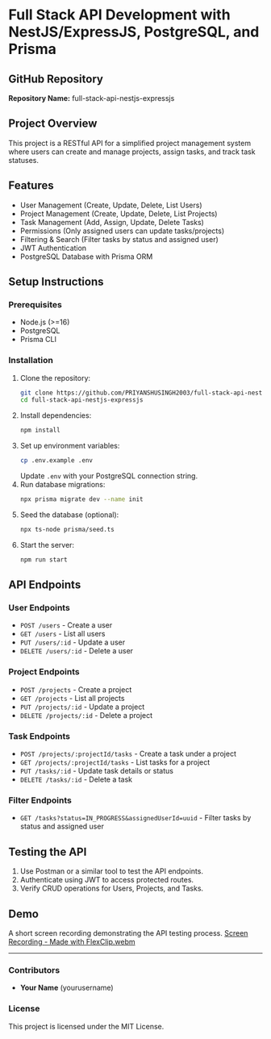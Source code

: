 # Full Stack API Development with NestJS/ExpressJS, PostgreSQL, and Prisma

## GitHub Repository
**Repository Name:** full-stack-api-nestjs-expressjs

## Project Overview
This project is a RESTful API for a simplified project management system where users can create and manage projects, assign tasks, and track task statuses.

## Features
- User Management (Create, Update, Delete, List Users)
- Project Management (Create, Update, Delete, List Projects)
- Task Management (Add, Assign, Update, Delete Tasks)
- Permissions (Only assigned users can update tasks/projects)
- Filtering & Search (Filter tasks by status and assigned user)
- JWT Authentication
- PostgreSQL Database with Prisma ORM

## Setup Instructions

### Prerequisites
- Node.js (>=16)
- PostgreSQL
- Prisma CLI

### Installation
1. Clone the repository:
   ```sh
   git clone https://github.com/PRIYANSHUSINGH2003/full-stack-api-nestjs-expressjs.git
   cd full-stack-api-nestjs-expressjs
   ```
2. Install dependencies:
   ```sh
   npm install
   ```
3. Set up environment variables:
   ```sh
   cp .env.example .env
   ```
   Update `.env` with your PostgreSQL connection string.
4. Run database migrations:
   ```sh
   npx prisma migrate dev --name init
   ```
5. Seed the database (optional):
   ```sh
   npx ts-node prisma/seed.ts
   ```
6. Start the server:
   ```sh
   npm run start
   ```

## API Endpoints

### User Endpoints
- `POST /users` - Create a user
- `GET /users` - List all users
- `PUT /users/:id` - Update a user
- `DELETE /users/:id` - Delete a user

### Project Endpoints
- `POST /projects` - Create a project
- `GET /projects` - List all projects
- `PUT /projects/:id` - Update a project
- `DELETE /projects/:id` - Delete a project

### Task Endpoints
- `POST /projects/:projectId/tasks` - Create a task under a project
- `GET /projects/:projectId/tasks` - List tasks for a project
- `PUT /tasks/:id` - Update task details or status
- `DELETE /tasks/:id` - Delete a task

### Filter Endpoints
- `GET /tasks?status=IN_PROGRESS&assignedUserId=uuid` - Filter tasks by status and assigned user

## Testing the API
1. Use Postman or a similar tool to test the API endpoints.
2. Authenticate using JWT to access protected routes.
3. Verify CRUD operations for Users, Projects, and Tasks.

## Demo
A short screen recording demonstrating the API testing process.
[Screen Recording - Made with FlexClip.webm](https://github.com/user-attachments/assets/27f92f98-3fd7-4945-8482-314d9579c2e6)

---
### Contributors
- **Your Name** (yourusername)

### License
This project is licensed under the MIT License.


